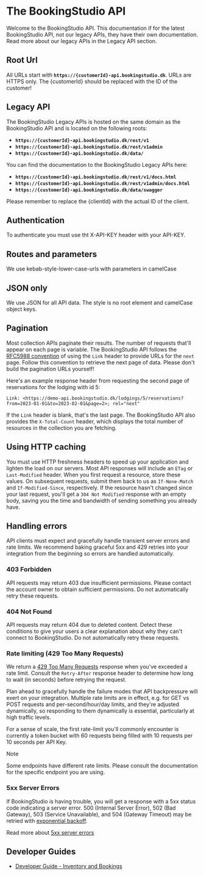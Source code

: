 The BookingStudio API
=====================

Welcome to the BookingStudio API. This documentation if for the latest BookingStudio API, not our legacy APIs, they have their own documentation. Read more about our legacy APIs in the Legacy API section.

Root Url
--------

All URLs start with **`https://{customerId}-api.bookingstudio.dk`**. URLs are HTTPS only. The {customerId} should be replaced with the ID of the customer!

Legacy API
----------

The BookingStudio Legacy APIs is hosted on the same domain as the BookingStudio API and is located on the following roots:

* **`https://{customerId}-api.bookingstudio.dk/rest/v1`**
* **`https://{customerId}-api.bookingstudio.dk/rest/v1admin`**
* **`https://{customerId}-api.bookingstudio.dk/data/`**

You can find the documentation to the BookingStudio Legacy APIs here:

* **`https://{customerId}-api.bookingstudio.dk/rest/v1/docs.html`**
* **`https://{customerId}-api.bookingstudio.dk/rest/v1admin/docs.html`**
* **`https://{customerId}-api.bookingstudio.dk/data/swagger`**

Please remember to replace the {clientId} with the actual ID of the client.

Authentication
--------------

To authenticate you must use tht X-API-KEY header with your API-KEY.

Routes and parameters
---------
We use kebab-style-lower-case-urls with parameters in camelCase

JSON only
---------

We use JSON for all API data. The style is no root element and camelCase object keys. 

Pagination
----------

Most collection APIs paginate their results. The number of requests that'll appear on each page is variable. The BookingStudio API follows the [RFC5988 convention](https://tools.ietf.org/html/rfc5988) of using the `Link` header to provide URLs for the `next` page. Follow this convention to retrieve the next page of data. Please don't build the pagination URLs yourself!

Here's an example response header from requesting the second page of reservations for the lodging with id 5:

```
Link: <https://demo-api.bookingstudio.dk/lodgings/5/reservations?from=2023-01-01&to=2023-02-01&page=2>; rel="next"
```

If the `Link` header is blank, that's the last page. The BookingStudio API also provides the `X-Total-Count` header, which displays the total number of resources in the collection you are fetching.


Using HTTP caching
------------------

You must use HTTP freshness headers to speed up your application and lighten the load on our servers. Most API responses will include an `ETag` or `Last-Modified` header. When you first request a resource, store these values. On subsequent requests, submit them back to us as `If-None-Match` and `If-Modified-Since`, respectively. If the resource hasn't changed since your last request, you'll get a `304 Not Modified` response with an empty body, saving you the time and bandwidth of sending something you already have.


Handling errors
---------------

API clients must expect and gracefully handle transient server errors and rate limits. We recommend baking graceful 5xx and 429 retries into your integration from the beginning so errors are handled automatically.

### 403 Forbidden

API requests may return 403 due insufficient permissions. Please contact the account owner to obtain sufficient permissions.
Do not automatically retry these requests.

### 404 Not Found

API requests may return 404 due to deleted content. Detect these conditions to give your users a clear explanation about why they can't connect to BookingStudio. Do not automatically retry these requests.

### Rate limiting (429 Too Many Requests)

We return a [429 Too Many Requests](http://tools.ietf.org/html/draft-nottingham-http-new-status-02#section-4) response when you've exceeded a rate limit. Consult the `Retry-After` response header to determine how long to wait (in seconds) before retrying the request.

Plan ahead to gracefully handle the failure modes that API backpressure will exert on your integration. Multiple rate limits are in effect, e.g. for GET vs POST requests and per-second/hour/day limits, and they're adjusted dynamically, so responding to them dynamically is essential, particularly at high traffic levels.

For a sense of scale, the first rate-limit you'll commonly encounter is currently a token bucket with 60 requests being filled with 10 requests per 10 seconds per API Key.

> [!NOTE]
> Some endpoints have different rate limits. Please consult the documentation for the specific endpoint you are using.

### 5xx Server Errors

If BookingStudio is having trouble, you will get a response with a 5xx status code indicating a server error. 500 (Internal Server Error), 502 (Bad Gateway), 503 (Service Unavailable), and 504 (Gateway Timeout) may be retried with [exponential backoff](https://en.wikipedia.org/wiki/Exponential_backoff).

Read more about [5xx server errors](https://en.wikipedia.org/wiki/List_of_HTTP_status_codes#5xx_Server_errors)

## Developer Guides

* [Developer Guide - Inventory and Bookings](developer-guides/inventory-and-bookings/index.md)

